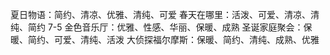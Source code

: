 夏日物语：简约、清凉、优雅、清纯、可爱
春天在哪里：活泼、可爱、清凉、清纯、简约 7-5
金色音乐厅：优雅、性感、华丽、保暖、成熟
圣诞家庭聚会：保暖、简约、可爱、清纯、活泼
大侦探福尔摩斯：保暖、简约、清纯、成熟、优雅